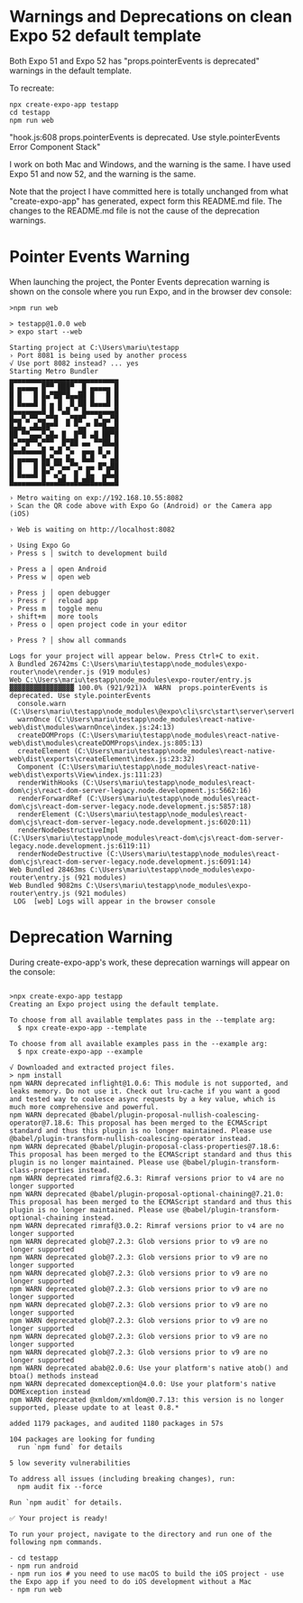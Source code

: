 Warnings and Deprecations on clean Expo 52 default template
===========================================================

Both Expo 51 and Expo 52 has "props.pointerEvents is deprecated" warnings in the default template.

To recreate:

```
npx create-expo-app testapp
cd testapp
npm run web
```

"hook.js:608 props.pointerEvents is deprecated. Use style.pointerEvents Error Component Stack"

I work on both Mac and Windows, and the warning is the same. I have used Expo 51 and now 52, and the warning is the same.

Note that the project I have committed here is totally unchanged from what "create-expo-app" has generated, expect form this README.md file.
The changes to the README.md file is not the cause of the deprecation warnings.


Pointer Events Warning
======================

When launching the project, the Ponter Events deprecation warning is shown on the console where you run Expo, and in the browser dev console:

```
>npm run web

> testapp@1.0.0 web
> expo start --web

Starting project at C:\Users\mariu\testapp
› Port 8081 is being used by another process
√ Use port 8082 instead? ... yes
Starting Metro Bundler
▄▄▄▄▄▄▄▄▄▄▄▄▄▄▄▄▄▄▄▄▄▄▄▄▄▄▄
█ ▄▄▄▄▄ █▀▀ ███▀  █ ▄▄▄▄▄ █
█ █   █ █▄▀██▀█▄▄██ █   █ █
█ █▄▄▄█ █ ▄ █  █ ██ █▄▄▄█ █
█▄▄▄▄▄▄▄█ █ ▀▄█ ▀ █▄▄▄▄▄▄▄█
█▄▄▀▄▀▀▄▄▀▀█  ▄▀██▀  ▄▀▄▄▀█
█▄█▄ ▄█▄██▀▀  ▀ ▀▄▄▀ ▀▀█▄▄█
██ ▀▀▄▄▄▀▄█▄ █  █▀█ ▄█ ██▀█
█▄▀▀█▀▀▄▀▀▀  █▀██ ▄▄ ▀▀██▄█
█▄▄█▄▄▄▄█ ▀▄█ ▀▄  ▄▄▄ █ ▄ █
█ ▄▄▄▄▄ █▄▀▄▄ █▄  █▄█  ▀ ▄█
█ █   █ █▀▄▀▀▄▄▀▀▄ ▄▄ █▀▄██
█ █▄▄▄█ █▀ ▄▀▄  █  █▄  ▄█▄█
█▄▄▄▄▄▄▄█▄▄▄██▄▄█▄███▄▄█▄▄█

› Metro waiting on exp://192.168.10.55:8082
› Scan the QR code above with Expo Go (Android) or the Camera app (iOS)

› Web is waiting on http://localhost:8082

› Using Expo Go
› Press s │ switch to development build

› Press a │ open Android
› Press w │ open web

› Press j │ open debugger
› Press r │ reload app
› Press m │ toggle menu
› shift+m │ more tools
› Press o │ open project code in your editor

› Press ? │ show all commands

Logs for your project will appear below. Press Ctrl+C to exit.
λ Bundled 26742ms C:\Users\mariu\testapp\node_modules\expo-router\node\render.js (919 modules)
Web C:\Users\mariu\testapp\node_modules\expo-router/entry.js ▓▓▓▓▓▓▓▓▓▓▓▓▓▓▓▓ 100.0% (921/921)λ  WARN  props.pointerEvents is deprecated. Use style.pointerEvents
  console.warn (C:\Users\mariu\testapp\node_modules\@expo\cli\src\start\server\serverLogLikeMetro.ts:91:21)
  warnOnce (C:\Users\mariu\testapp\node_modules\react-native-web\dist\modules\warnOnce\index.js:24:13)
  createDOMProps (C:\Users\mariu\testapp\node_modules\react-native-web\dist\modules\createDOMProps\index.js:805:13)
  createElement (C:\Users\mariu\testapp\node_modules\react-native-web\dist\exports\createElement\index.js:23:32)
  Component (C:\Users\mariu\testapp\node_modules\react-native-web\dist\exports\View\index.js:111:23)
  renderWithHooks (C:\Users\mariu\testapp\node_modules\react-dom\cjs\react-dom-server-legacy.node.development.js:5662:16)
  renderForwardRef (C:\Users\mariu\testapp\node_modules\react-dom\cjs\react-dom-server-legacy.node.development.js:5857:18)
  renderElement (C:\Users\mariu\testapp\node_modules\react-dom\cjs\react-dom-server-legacy.node.development.js:6020:11)
  renderNodeDestructiveImpl (C:\Users\mariu\testapp\node_modules\react-dom\cjs\react-dom-server-legacy.node.development.js:6119:11)
  renderNodeDestructive (C:\Users\mariu\testapp\node_modules\react-dom\cjs\react-dom-server-legacy.node.development.js:6091:14)
Web Bundled 28463ms C:\Users\mariu\testapp\node_modules\expo-router\entry.js (921 modules)
Web Bundled 9082ms C:\Users\mariu\testapp\node_modules\expo-router\entry.js (921 modules)
 LOG  [web] Logs will appear in the browser console

```


Deprecation Warning
===================

During create-expo-app's work, these deprecation warnings will appear on the console:


```

>npx create-expo-app testapp
Creating an Expo project using the default template.

To choose from all available templates pass in the --template arg:
  $ npx create-expo-app --template

To choose from all available examples pass in the --example arg:
  $ npx create-expo-app --example

√ Downloaded and extracted project files.
> npm install
npm WARN deprecated inflight@1.0.6: This module is not supported, and leaks memory. Do not use it. Check out lru-cache if you want a good and tested way to coalesce async requests by a key value, which is much more comprehensive and powerful.
npm WARN deprecated @babel/plugin-proposal-nullish-coalescing-operator@7.18.6: This proposal has been merged to the ECMAScript standard and thus this plugin is no longer maintained. Please use @babel/plugin-transform-nullish-coalescing-operator instead.
npm WARN deprecated @babel/plugin-proposal-class-properties@7.18.6: This proposal has been merged to the ECMAScript standard and thus this plugin is no longer maintained. Please use @babel/plugin-transform-class-properties instead.
npm WARN deprecated rimraf@2.6.3: Rimraf versions prior to v4 are no longer supported
npm WARN deprecated @babel/plugin-proposal-optional-chaining@7.21.0: This proposal has been merged to the ECMAScript standard and thus this plugin is no longer maintained. Please use @babel/plugin-transform-optional-chaining instead.
npm WARN deprecated rimraf@3.0.2: Rimraf versions prior to v4 are no longer supported
npm WARN deprecated glob@7.2.3: Glob versions prior to v9 are no longer supported
npm WARN deprecated glob@7.2.3: Glob versions prior to v9 are no longer supported
npm WARN deprecated glob@7.2.3: Glob versions prior to v9 are no longer supported
npm WARN deprecated glob@7.2.3: Glob versions prior to v9 are no longer supported
npm WARN deprecated glob@7.2.3: Glob versions prior to v9 are no longer supported
npm WARN deprecated glob@7.2.3: Glob versions prior to v9 are no longer supported
npm WARN deprecated glob@7.2.3: Glob versions prior to v9 are no longer supported
npm WARN deprecated glob@7.2.3: Glob versions prior to v9 are no longer supported
npm WARN deprecated abab@2.0.6: Use your platform's native atob() and btoa() methods instead
npm WARN deprecated domexception@4.0.0: Use your platform's native DOMException instead
npm WARN deprecated @xmldom/xmldom@0.7.13: this version is no longer supported, please update to at least 0.8.*

added 1179 packages, and audited 1180 packages in 57s

104 packages are looking for funding
  run `npm fund` for details

5 low severity vulnerabilities

To address all issues (including breaking changes), run:
  npm audit fix --force

Run `npm audit` for details.

✅ Your project is ready!

To run your project, navigate to the directory and run one of the following npm commands.

- cd testapp
- npm run android
- npm run ios # you need to use macOS to build the iOS project - use the Expo app if you need to do iOS development without a Mac
- npm run web

```

